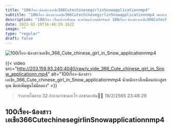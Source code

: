 ```yaml
---
title: "100เรื่อง-น้องสาวเอเชีย366CutechinesegirlinSnowapplicationnmp4"
subtitle: "100เรื่อง-น้องสาวเอเชีย366CutechinesegirlinSnowapplicationnmp4 พยายามหาแคปชั่นเด็ด แต่ลืมไปว่าตัวเองเด็ดกว่าแคปชั่น"
description: "100เรื่อง เจ็บแล้วจำคือคน หวยกินแล้วทนคือรักแท้ 100เรื่อง-น้องสาวเอเชีย366CutechinesegirlinSnowapplicationnmp4 19/2/2565 23:48:29"
date: 2022-02-19T16:48:29.162Z
image: ""
type: "regular"
draft: false
---
```


![100เรื่อง-น้องสาวเอเชีย_366_Cute_chinese_girl_in_Snow_applicationnmp4](http://203.159.93.240:4040/raw/v_vide_366_Cute_chinese_girl_in_Snow_applicationn.jpg)

{{< video src="http://203.159.93.240:4040/raw/v_vide_366_Cute_chinese_girl_in_Snow_applicationn.mp4" alt="100เรื่อง-น้องสาวเอเชีย_366_Cute_chinese_girl_in_Snow_applicationnmp4 น้ำหนักเราก็เหมือนท่องสูตรคุณ มีแต่เพิ่มพูนไม่มีลดลง" >}}


> ร่างกายไม่ครบ 32 ถ้าถามว่าขาดอะไร อ่อขาดเเฟน🤦🏻 19/2/2565 23:48:29

## 100เรื่อง-น้องสาวเอเชีย366CutechinesegirlinSnowapplicationnmp4
